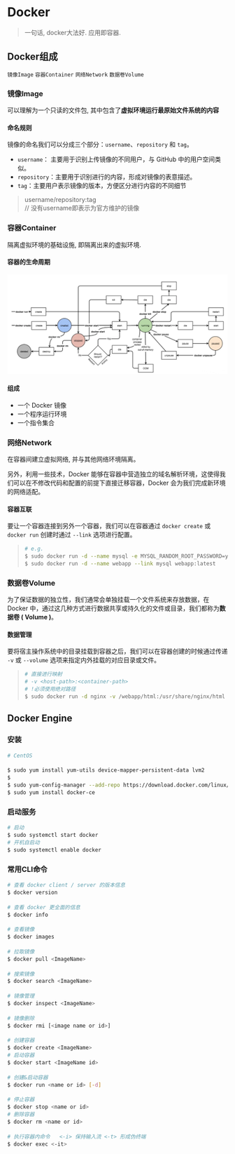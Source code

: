 # Docker

> 一句话, docker大法好. 应用即容器.

## Docker组成

`镜像Image` `容器Container` `网络Network` `数据卷Volume`

### 镜像Image

可以理解为一个只读的文件包, 其中包含了**虚拟环境运行最原始文件系统的内容**

#### 命名规则

镜像的命名我们可以分成三个部分：`username`、`repository` 和 `tag`。

- `username`： 主要用于识别上传镜像的不同用户，与 GitHub 中的用户空间类似。
- `repository`：主要用于识别进行的内容，形成对镜像的表意描述。
- `tag`：主要用户表示镜像的版本，方便区分进行内容的不同细节

> username/repository:tag  
> // 没有username即表示为官方维护的镜像

### 容器Container

隔离虚拟环境的基础设施, 即隔离出来的虚拟环境.

#### 容器的生命周期

![](./assets/container_lifecycle.png)

#### 组成

- 一个 Docker 镜像
-  一个程序运行环境
- 一个指令集合

### 网络Network

在容器间建立虚拟网络, 并与其他网络环境隔离。

另外，利用一些技术，Docker 能够在容器中营造独立的域名解析环境，这使得我们可以在不修改代码和配置的前提下直接迁移容器，Docker 会为我们完成新环境的网络适配。

#### 容器互联

要让一个容器连接到另外一个容器，我们可以在容器通过 `docker create` 或 `docker run` 创建时通过 `--link` 选项进行配置。

> ```bash
> # e.g.
> $ sudo docker run -d --name mysql -e MYSQL_RANDOM_ROOT_PASSWORD=yes mysql
> $ sudo docker run -d --name webapp --link mysql webapp:latest
> ```

### 数据卷Volume

为了保证数据的独立性，我们通常会单独挂载一个文件系统来存放数据，在 Docker 中，通过这几种方式进行数据共享或持久化的文件或目录，我们都称为**数据卷 ( Volume )**。

#### 数据管理

要将宿主操作系统中的目录挂载到容器之后，我们可以在容器创建的时候通过传递 `-v` 或 `--volume` 选项来指定内外挂载的对应目录或文件。

> ```bash
> # 直接进行映射
> # -v <host-path>:<container-path>
> # !必须使用绝对路径
> $ sudo docker run -d nginx -v /webapp/html:/usr/share/nginx/html
> ```

## Docker Engine

### 安装

```bash
# CentOS

$ sudo yum install yum-utils device-mapper-persistent-data lvm2
$
$ sudo yum-config-manager --add-repo https://download.docker.com/linux/centos/docker-ce.repo
$ sudo yum install docker-ce
```

### 启动服务

```bash
# 启动
$ sudo systemctl start docker
# 开机自启动
$ sudo systemctl enable docker
```

### 常用CLI命令

```bash
# 查看 docker client / server 的版本信息
$ docker version

# 查看 docker 更全面的信息
$ docker info

# 查看镜像
$ docker images

# 拉取镜像
$ docker pull <ImageName>

# 搜索镜像
$ docker search <ImageName>

# 镜像管理
$ docker inspect <ImageName>

# 镜像删除
$ docker rmi [<image name or id>]

# 创建容器
$ docker create <ImageName>
# 启动容器
$ docker start <ImageName id>

# 创建&启动容器
$ docker run <name or id> [-d]

# 停止容器
$ docker stop <name or id>
# 删除容器
$ docker rm <name or id>

# 执行容器内命令   <-i> 保持输入流 <-t> 形成伪终端
$ docker exec <-it>
```
